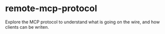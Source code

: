 # remote-mcp-protocol

Explore the MCP protocol to understand what is going on the wire, and how clients can be writen.
